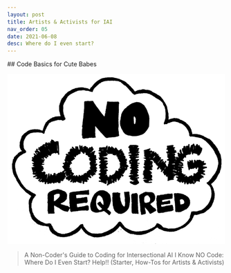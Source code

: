 ```yaml
---
layout: post
title: Artists & Activists for IAI
nav_order: 05
date: 2021-06-08
desc: Where do I even start?
---
```


<main class="zine">
<section class="zine-page page-1" markdown="1">
## Code Basics for Cute Babes

![nocode](../assets/img/NoCodingRequired.png)

>A Non-Coder's Guide to Coding for Intersectional AI
>I Know NO Code: Where Do I Even Start? Help!! (Starter, How-Tos for Artists & Activists)

</section>

<section class="zine-page page-2" markdown="1">
</section>

<section class="zine-page page-3" markdown="1">
</section>

<section class="zine-page page-4" markdown="1">
</section>

<section class="zine-page page-5" markdown="1">
</section>

<section class="zine-page page-6" markdown="1">
</section>

<section class="zine-page page-7" markdown="1">
</section>

<section class="zine-page page-8" markdown="1">
</section>
</main>
